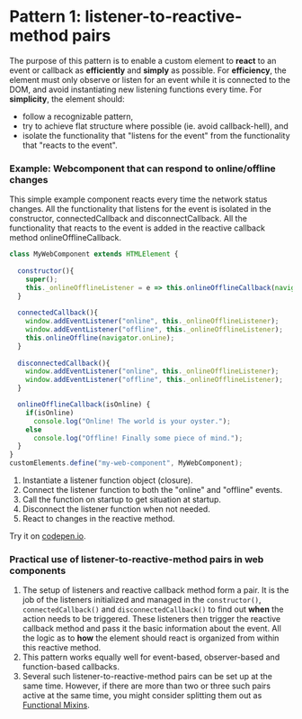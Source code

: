 # Pattern 1: listener-to-reactive-method pairs
The purpose of this pattern is to enable a custom element to **react** to an event or callback
as **efficiently** and **simply** as possible.
For **efficiency**, the element must only observe or listen for an event while it is connected
to the DOM, and avoid instantiating new listening functions every time.
For **simplicity**, the element should:
* follow a recognizable pattern,
* try to achieve flat structure where possible (ie. avoid callback-hell), and
* isolate the functionality that "listens for the event" from the functionality that "reacts to the event".

### Example: Webcomponent that can respond to online/offline changes
This simple example component reacts every time the network status changes.
All the functionality that listens for the event is isolated in the constructor, connectedCallback and disconnectCallback.
All the functionality that reacts to the event is added in the reactive callback method onlineOfflineCallback.

```javascript
class MyWebComponent extends HTMLElement {
                                               
  constructor(){
    super();
    this._onlineOfflineListener = e => this.onlineOfflineCallback(navigator.onLine);   //[1]
  }
  
  connectedCallback(){
    window.addEventListener("online", this._onlineOfflineListener);                    //[2]
    window.addEventListener("offline", this._onlineOfflineListener);                   //
    this.onlineOffline(navigator.onLine);                                              //[3]
  }
                                                            
  disconnectedCallback(){
    window.addEventListener("online", this._onlineOfflineListener);                    //[4]
    window.addEventListener("offline", this._onlineOfflineListener);                   //
  }

  onlineOfflineCallback(isOnline) {                                                    //[5]
    if(isOnline)                                                                       //
      console.log("Online! The world is your oyster.");                                //
    else                                                                               //
      console.log("Offline! Finally some piece of mind.");                             //
  }                                                                                    
}                                                                                      
customElements.define("my-web-component", MyWebComponent);
```    
1. Instantiate a listener function object (closure).
2. Connect the listener function to both the "online" and "offline" events.       
3. Call the function on startup to get situation at startup.
4. Disconnect the listener function when not needed.
5. React to changes in the reactive method.
            
Try it on [codepen.io](https://codepen.io/orstavik/pen/bvJjOd).
                                                               
### Practical use of listener-to-reactive-method pairs in web components
1. The setup of listeners and reactive callback method form a pair.
It is the job of the listeners initialized and managed in the `constructor()`, `connectedCallback()` and `disconnectedCallback()` 
to find out **when** the action needs to be triggered. These listeners then trigger the 
reactive callback method and pass it the basic information about the event. 
All the logic as to **how** the element should react is organized from within this reactive method.
2. This pattern works equally well for event-based, observer-based and function-based callbacks.
3. Several such listener-to-reactive-method pairs can be set up at the same time. 
However, if there are more than two or three such pairs active at the same time, 
you might consider splitting them out as [Functional Mixins](Pattern2_FunctionalMixin.md).